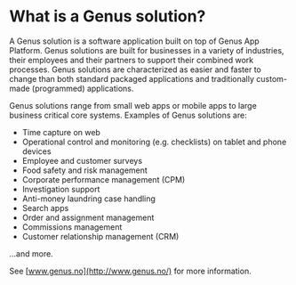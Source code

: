 # What is a Genus solution?

A Genus solution is a software application built on top of Genus App Platform. Genus solutions are built for businesses in a variety of industries, their employees and their partners to support their combined work processes. Genus solutions are characterized as easier and faster to change than both standard packaged applications and traditionally custom-made (programmed) applications.

Genus solutions range from small web apps or mobile apps to large business critical core systems. Examples of Genus solutions are:
* Time capture on web
* Operational control and monitoring (e.g. checklists) on tablet and phone devices
* Employee and customer surveys
* Food safety and risk management
* Corporate performance management (CPM)
* Investigation support
* Anti-money laundring case handling
* Search apps
* Order and assignment management
* Commissions management
* Customer relationship management (CRM)

...and more.

See [www.genus.no](http://www.genus.no/) for more information.

